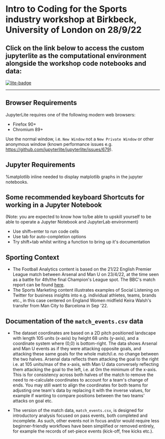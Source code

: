 # Intro to Coding for the Sports industry workshop at Birkbeck, University of London on 28/9/22
## Click on the link below to access the custom jupyterlite as the computational environment alongside the workshop code notebooks and data:
[![lite-badge](https://jupyterlite.rtfd.io/en/latest/_static/badge.svg)](https://sportspython.github.io/BirkbeckSep22)

---

## Browser Requirements

JupyterLite requires one of the following modern web browsers:

- Firefox 90+
- Chromium 89+

Use the normal window, i.e. `New Window` not a `New Private Window` or other anonymous window (known performance issues e.g. https://github.com/jupyterlite/jupyterlite/issues/679).

## Jupyter Requirements

%matplotlib inline needed to display matplotlib graphs in the jupyter notebooks.

## Some recommended keyboard Shortcuts for working in a Jupyter Notebook
(Note: you are expected to know how to/be able to upskill yourself to be able to operate a Jupyter Notebook and JupyterLab environment)    
* Use shift+enter to run code cells
* Use tab for auto-completion options
* Try shift+tab whilst writing a function to bring up it's documentation


## Sporting Context
* The Football Analytics content is based on the 21/22 English Premier League match between Arsenal and Man U on 23/4/22, at the time seen as a battle for 4th/the final Champion's League spot. The BBC's match report can be found [here](https://www.bbc.co.uk/sport/football/61125048).    
* The Sports Marketing content illustrates examples of Social Listening on Twitter for business insights into e.g. individual athletes, teams, brands etc., in this case centered on England Women midfield Keira Walsh's transfer from Man City to Barcelona in Sep '22.


## Documentation of the `match_events.csv` data

* The dataset coordinates are based on a 2D pitch positioned landscape with length 105 units (x-axis) by height 68 units (y-axis), and a coordinate system where (0,0) is bottom-right. The data shows Arsenal and Man U events as if they were attacking opposite goals, and attacking these same goals for the whole match/i.e. no change between the two halves. Arsenal data reflects them attacking the goal to the right i.e. at 105 units/max of the x-axis, with Man U data conversely reflecting them attacking the goal to the left, i.e. at 0m the minimum of the x-axis. This is for consistency across both halves of the match to remove the need to re-calculate coordinates to account for a team's change of ends. You may still want to align the coordinates for both teams for adjusting one team's data by replacing it with the inverse values, for example if wanting to compare positions between the two teams' attacks on goal etc.

* The version of the match data, `match_events.csv`, is designed for introductory analysis focused on pass events, both completed and incomplete. As such, other events not in focus and/or would require less beginner-friendly workflows have been simplified or removed entirely, for example the records of set-piece events (kick-off, free kicks etc.).
